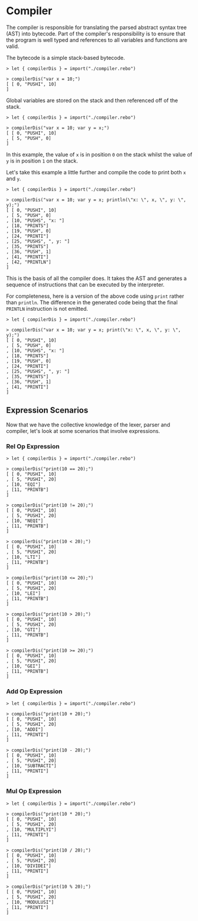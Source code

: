 # Compiler

The compiler is responsible for translating the parsed abstract syntax tree (AST) into bytecode. Part of the compiler's responsibility is to ensure that the program is well typed and references to all variables and functions are valid.

The bytecode is a simple stack-based bytecode.

```rebo-repl
> let { compilerDis } = import("./compiler.rebo")

> compilerDis("var x = 10;")
[ [ 0, "PUSHI", 10]
]
```

Global variables are stored on the stack and then referenced off of the stack.

```rebo-repl
> let { compilerDis } = import("./compiler.rebo")

> compilerDis("var x = 10; var y = x;")
[ [ 0, "PUSHI", 10]
, [ 5, "PUSH", 0]
]
```

In this example, the value of `x` is in position `0` on the stack whilst the value of `y` is in position `1` on the stack.

Let's take this example a little further and compile the code to print both `x` and `y`.

```rebo-repl
> let { compilerDis } = import("./compiler.rebo")

> compilerDis("var x = 10; var y = x; println(\"x: \", x, \", y: \", y);")
[ [ 0, "PUSHI", 10]
, [ 5, "PUSH", 0]
, [10, "PUSHS", "x: "]
, [18, "PRINTS"]
, [19, "PUSH", 0]
, [24, "PRINTI"]
, [25, "PUSHS", ", y: "]
, [35, "PRINTS"]
, [36, "PUSH", 1]
, [41, "PRINTI"]
, [42, "PRINTLN"]
]
```

This is the basis of all the compiler does. It takes the AST and generates a sequence of instructions that can be executed by the interpreter.

For completeness, here is a version of the above code using `print` rather than `println`.  The difference in the generated code being that the final `PRINTLN` instruction is not emitted.

```rebo-repl
> let { compilerDis } = import("./compiler.rebo")

> compilerDis("var x = 10; var y = x; print(\"x: \", x, \", y: \", y);")
[ [ 0, "PUSHI", 10]
, [ 5, "PUSH", 0]
, [10, "PUSHS", "x: "]
, [18, "PRINTS"]
, [19, "PUSH", 0]
, [24, "PRINTI"]
, [25, "PUSHS", ", y: "]
, [35, "PRINTS"]
, [36, "PUSH", 1]
, [41, "PRINTI"]
]
```

## Expression Scenarios

Now that we have the collective knowledge of the lexer, parser and compiler, let's look at some scenarios that involve expressions.


### Rel Op Expression

```rebo-repl
> let { compilerDis } = import("./compiler.rebo")

> compilerDis("print(10 == 20);")
[ [ 0, "PUSHI", 10]
, [ 5, "PUSHI", 20]
, [10, "EQI"]
, [11, "PRINTB"]
]

> compilerDis("print(10 != 20);")
[ [ 0, "PUSHI", 10]
, [ 5, "PUSHI", 20]
, [10, "NEQI"]
, [11, "PRINTB"]
]

> compilerDis("print(10 < 20);")
[ [ 0, "PUSHI", 10]
, [ 5, "PUSHI", 20]
, [10, "LTI"]
, [11, "PRINTB"]
]

> compilerDis("print(10 <= 20);")
[ [ 0, "PUSHI", 10]
, [ 5, "PUSHI", 20]
, [10, "LEI"]
, [11, "PRINTB"]
]

> compilerDis("print(10 > 20);")
[ [ 0, "PUSHI", 10]
, [ 5, "PUSHI", 20]
, [10, "GTI"]
, [11, "PRINTB"]
]

> compilerDis("print(10 >= 20);")
[ [ 0, "PUSHI", 10]
, [ 5, "PUSHI", 20]
, [10, "GEI"]
, [11, "PRINTB"]
]
```

### Add Op Expression

```rebo-repl
> let { compilerDis } = import("./compiler.rebo")

> compilerDis("print(10 + 20);")
[ [ 0, "PUSHI", 10]
, [ 5, "PUSHI", 20]
, [10, "ADDI"]
, [11, "PRINTI"]
]

> compilerDis("print(10 - 20);")
[ [ 0, "PUSHI", 10]
, [ 5, "PUSHI", 20]
, [10, "SUBTRACTI"]
, [11, "PRINTI"]
]
```

### Mul Op Expression

```rebo-repl
> let { compilerDis } = import("./compiler.rebo")

> compilerDis("print(10 * 20);")
[ [ 0, "PUSHI", 10]
, [ 5, "PUSHI", 20]
, [10, "MULTIPLYI"]
, [11, "PRINTI"]
]

> compilerDis("print(10 / 20);")
[ [ 0, "PUSHI", 10]
, [ 5, "PUSHI", 20]
, [10, "DIVIDEI"]
, [11, "PRINTI"]
]

> compilerDis("print(10 % 20);")
[ [ 0, "PUSHI", 10]
, [ 5, "PUSHI", 20]
, [10, "MODULUSI"]
, [11, "PRINTI"]
]
```
